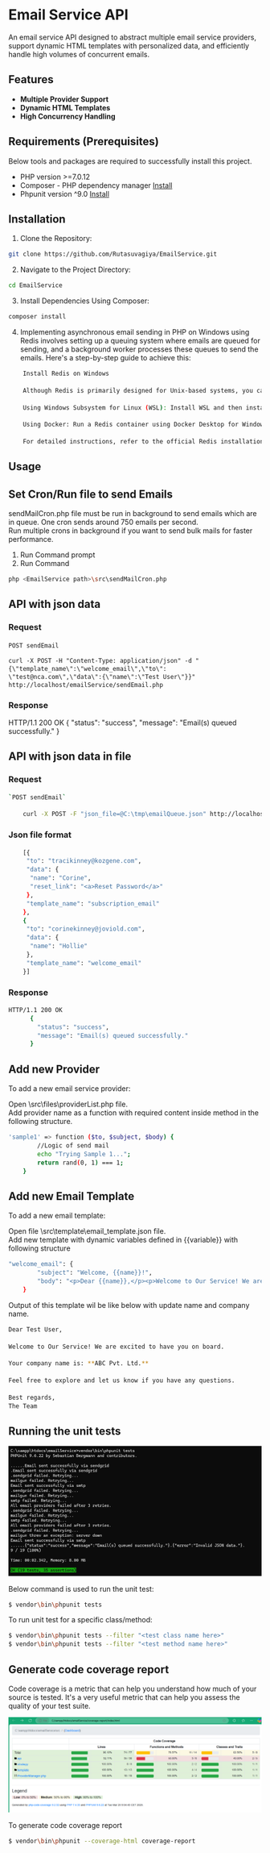 # Email Service API

An email service API designed to abstract multiple email service providers, support dynamic HTML templates with personalized data, and efficiently handle high volumes of concurrent emails.


## Features

- **Multiple Provider Support** 
- **Dynamic HTML Templates** 
- **High Concurrency Handling** 

## Requirements (Prerequisites)

Below tools and packages are required to successfully install this project.

- PHP version >=7.0.12
- Composer - PHP dependency manager [Install](https://getcomposer.org/doc/00-intro.md)
- Phpunit version ^9.0 [Install](https://phpunit.de/getting-started/phpunit-9.html)

## Installation

1. Clone the Repository:
```bash
git clone https://github.com/Rutasuvagiya/EmailService.git
```

2. Navigate to the Project Directory:
```bash
cd EmailService
```

3. Install Dependencies Using Composer:
```bash
composer install
```

4. Implementing asynchronous email sending in PHP on Windows using Redis involves setting up a queuing system where emails are queued for sending, and a background worker processes these queues to send the emails. Here's a step-by-step guide to achieve this:
```bash
    Install Redis on Windows

    Although Redis is primarily designed for Unix-based systems, you can run it on Windows using the following methods:

    Using Windows Subsystem for Linux (WSL): Install WSL and then install Redis within the Linux environment.

    Using Docker: Run a Redis container using Docker Desktop for Windows.

    For detailed instructions, refer to the official Redis installation guide for Windows.
```


## Usage

## Set Cron/Run file to send Emails

sendMailCron.php file must be run in background to send emails which are in queue. One cron sends around 750 emails per second.  
Run multiple crons in background if you want to send bulk mails for faster performance.
1. Run Command prompt  
2. Run Command
```bash
php <EmailService path>\src\sendMailCron.php
```

## API with json data

### Request

`POST sendEmail`

    curl -X POST -H "Content-Type: application/json" -d "{\"template_name\":\"welcome_email\",\"to\": \"test@nca.com\",\"data\":{\"name\":\"Test User\"}}" http://localhost/emailService/sendEmail.php

### Response
HTTP/1.1 200 OK
      {
        "status": "success",
        "message": "Email(s) queued successfully."
      }

## API with json data in file

### Request
```bash
`POST sendEmail`

    curl -X POST -F "json_file=@C:\tmp\emailQueue.json" http://localhost/emailService/sendEmail.php
```

### Json file format
```bash
    [{
     "to": "tracikinney@kozgene.com",
     "data": {
      "name": "Corine",
      "reset_link": "<a>Reset Password</a>"
     },
     "template_name": "subscription_email"
    },
    {
     "to": "corinekinney@joviold.com",
     "data": {
      "name": "Hollie"
     },
     "template_name": "welcome_email"
    }]
```

### Response
```bash
HTTP/1.1 200 OK
      {
        "status": "success",
        "message": "Email(s) queued successfully."
      }
```

## Add new Provider

To add a new email service provider:

Open \src\files\providerList.php file.  
Add provider name as a function with required content inside method in the following structure.

```bash
'sample1' => function ($to, $subject, $body) {
        //Logic of send mail
        echo "Trying Sample 1...";
        return rand(0, 1) === 1;
    }
```

## Add new Email Template

To add a new email template:

Open file \src\template\email_template.json file.  
Add new template with dynamic variables defined in {{variable}} with following structure

```bash
"welcome_email": {
        "subject": "Welcome, {{name}}!",
        "body": "<p>Dear {{name}},</p><p>Welcome to Our Service! We are excited to have you on board.</p><p>Your company name is: <strong>{{company}}</strong></p><p>Feel free to explore and let us know if you have any questions.</p><p>Best regards,<br> The Team</p>"
    }
```

Output of this template wil be like below with update name and company name.

```bash
Dear Test User,

Welcome to Our Service! We are excited to have you on board.

Your company name is: **ABC Pvt. Ltd.**

Feel free to explore and let us know if you have any questions.

Best regards,
The Team
```

## Running the unit tests

![Screenshot of PHPUnit test run](tests/files/phpunitss.png)

Below command is used to run the unit test:
```bash
$ vendor\bin\phpunit tests
```
To run unit test for a specific class/method:
```bash
$ vendor\bin\phpunit tests --filter "<test class name here>"
$ vendor\bin\phpunit tests --filter "<test method name here>"
```

## Generate code coverage report

Code coverage is a metric that can help you understand how much of your source is tested. It's a very useful metric that can help you assess the quality of your test suite.

![Screenshot of code coverage report](coverage-report/reportss.png)

To generate code coverage report
```bash
$ vendor\bin\phpunit --coverage-html coverage-report
```